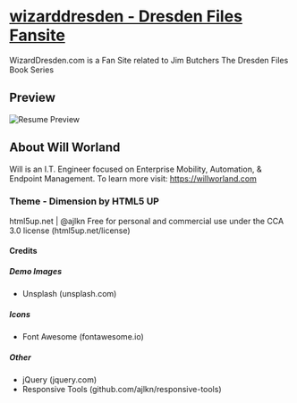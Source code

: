 # [wizarddresden - Dresden Files Fansite](https://wizarddresden.com)

WizardDresden.com is a Fan Site related to Jim Butchers The Dresden Files Book Series

## Preview

![Resume Preview](https://ninexmobility.github.io/wizarddresden-com/img/screenshot.png)

## About Will Worland

Will is an I.T. Engineer focused on Enterprise Mobility, Automation, & Endpoint Management.
To learn more visit: <https://willworland.com>

### Theme - Dimension by HTML5 UP

html5up.net | @ajlkn
Free for personal and commercial use under the CCA 3.0 license (html5up.net/license)

#### Credits

##### Demo Images

- Unsplash (unsplash.com)

##### Icons

- Font Awesome (fontawesome.io)

##### Other

- jQuery (jquery.com)
- Responsive Tools (github.com/ajlkn/responsive-tools)

